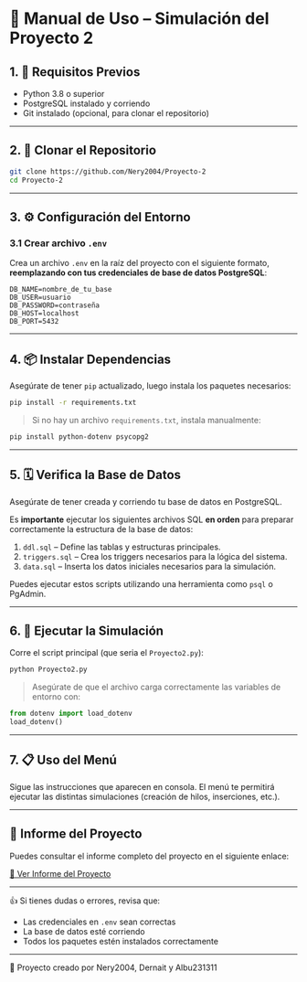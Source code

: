 # 📘 Manual de Uso – Simulación del Proyecto 2

## 1. 🔧 Requisitos Previos

- Python 3.8 o superior
- PostgreSQL instalado y corriendo
- Git instalado (opcional, para clonar el repositorio)

---

## 2. 📅 Clonar el Repositorio

```bash
git clone https://github.com/Nery2004/Proyecto-2
cd Proyecto-2
```

---

## 3. ⚙️ Configuración del Entorno

### 3.1 Crear archivo `.env`

Crea un archivo `.env` en la raíz del proyecto con el siguiente formato, **reemplazando con tus credenciales de base de datos PostgreSQL**:

```env
DB_NAME=nombre_de_tu_base
DB_USER=usuario
DB_PASSWORD=contraseña
DB_HOST=localhost
DB_PORT=5432
```

---

## 4. 📦 Instalar Dependencias

Asegúrate de tener `pip` actualizado, luego instala los paquetes necesarios:

```bash
pip install -r requirements.txt
```

> Si no hay un archivo `requirements.txt`, instala manualmente:

```bash
pip install python-dotenv psycopg2
```

---

## 5. 🗓️ Verifica la Base de Datos

Asegúrate de tener creada y corriendo tu base de datos en PostgreSQL. 

Es **importante** ejecutar los siguientes archivos SQL **en orden** para preparar correctamente la estructura de la base de datos:

1. `ddl.sql` – Define las tablas y estructuras principales.
2. `triggers.sql` – Crea los triggers necesarios para la lógica del sistema.
3. `data.sql` – Inserta los datos iniciales necesarios para la simulación.

Puedes ejecutar estos scripts utilizando una herramienta como `psql` o PgAdmin.

---

## 6. 🚀 Ejecutar la Simulación

Corre el script principal (que seria el `Proyecto2.py`):

```bash
python Proyecto2.py
```

> Asegúrate de que el archivo carga correctamente las variables de entorno con:
```python
from dotenv import load_dotenv
load_dotenv()
```

---

## 7. 📋 Uso del Menú

Sigue las instrucciones que aparecen en consola. El menú te permitirá ejecutar las distintas simulaciones (creación de hilos, inserciones, etc.).

---

## 📎 Informe del Proyecto

Puedes consultar el informe completo del proyecto en el siguiente enlace:

[📄 Ver Informe del Proyecto](https://docs.google.com/document/d/1uIf2PTGPiybQlxxg5gLuptojGWXgvdKGLRGp5Ez-rns/edit?usp=sharing)

---

👍 Si tienes dudas o errores, revisa que:
- Las credenciales en `.env` sean correctas
- La base de datos esté corriendo
- Todos los paquetes estén instalados correctamente


---

📄 Proyecto creado por Nery2004, Dernait y Albu231311



